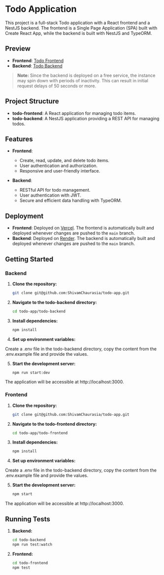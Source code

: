 # Todo Application

This project is a full-stack Todo application with a React frontend and a NestJS backend. The frontend is a Single Page Application (SPA) built with Create React App, while the backend is built with NestJS and TypeORM.

## Preview

- **Frontend**: [Todo Frontend](https://todo-app-tau-opal.vercel.app/)
- **Backend**: [Todo Backend](https://todo-app-kszp.onrender.com/)

> **Note:** Since the backend is deployed on a free service, the instance may spin down with periods of inactivity. This can result in initial request delays of 50 seconds or more.


## Project Structure

- **todo-frontend**: A React application for managing todo items.
- **todo-backend**: A NestJS application providing a REST API for managing todos.

## Features

- **Frontend**:
  - Create, read, update, and delete todo items.
  - User authentication and authorization.
  - Responsive and user-friendly interface.

- **Backend**:
  - RESTful API for todo management.
  - User authentication with JWT.
  - Secure and efficient data handling with TypeORM.

## Deployment

- **Frontend**: Deployed on [Vercel](https://vercel.com). The frontend is automatically built and deployed whenever changes are pushed to the `main` branch.
- **Backend**: Deployed on [Render](https://render.com). The backend is automatically built and deployed whenever changes are pushed to the `main` branch.

## Getting Started

### Backend

1. **Clone the repository:**

   ```bash
   git clone git@github.com:ShivamChaurasia/todo-app.git

2. **Navigate to the todo-backend directory:**

   ```bash
   cd todo-app/todo-backend

3. **Install dependencies:**

   ```bash
   npm install

4. **Set up environment variables:**

  Create a .env file in the todo-backend directory, copy the content from the .env.example file and provide the values.

5. **Start the development server:**

   ```bash
   npm run start:dev

The application will be accessible at http://localhost:3000.

### Frontend

1. **Clone the repository:**

   ```bash
   git clone git@github.com:ShivamChaurasia/todo-app.git

2. **Navigate to the todo-frontend directory:**

   ```bash
   cd todo-app/todo-frontend

3. **Install dependencies:**

   ```bash
   npm install

4. **Set up environment variables:**

  Create a .env file in the todo-backend directory, copy the content from the .env.example file and provide the values.

5. **Start the development server:**
   ```bash
   npm start

The application will be accessible at http://localhost:3000.

## Running Tests

1. **Backend:**
   ```bash
   cd todo-backend
   npm run test:watch

2. **Frontend:**
   ```bash
   cd todo-frontend
   npm test